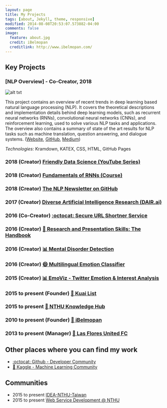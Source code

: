 ```yaml
---
layout: page
title: My Projects
tags: [about, Jekyll, theme, responsive]
modified: 2014-08-08T20:53:07.573882-04:00
comments: false
image:
  feature: about.jpg
  credit: iBelmopan
  creditlink: http://www.ibelmopan.com/
---
```



## Key Projects

### [NLP Overview] - Co-Creator, 2018

![alt txt](https://github.com/omarsar/nlp_overview/blob/master/img/nlp_overview.gif?raw=true)

This project contains an overview of recent trends in deep learning based natural language processing (NLP). It covers the theoretical descriptions and implementation details behind deep learning models, such as recurrent neural networks (RNNs), convolutional neural networks (CNNs), and reinforcement learning, used to solve various NLP tasks and applications. The overview also contains a summary of state of the art results for NLP tasks such as machine translation, question answering, and dialogue systems. ([Website](https://nlpoverview.com/), [GitHub](https://github.com/omarsar/nlp_overview), [Medium](https://medium.com/dair-ai/nlp-overview-an-integrated-platform-to-learn-about-modern-nlp-techniques-36eefe7062e0))

*Technologies:* Kramdown, KATEX, CSS, HTML, GitHub Pages


### 2018 (Creator) [Friendly Data Science (YouTube Series)](https://goo.gl/gcFo1i)


### 2018 (Creator) [Fundamentals of RNNs (Course)](https://goo.gl/jcbmk7)


### 2018 (Creator) [The NLP Newsletter on GitHub](https://github.com/omarsar/nlp_newsletter)


### 2017 (Creator) [Diverse Artificial Intelligence Research (DAIR.ai)](https://medium.com/dair-ai)


### 2016 (Co-Creator) [:octocat: Secure URL Shortner Service](https://github.com/wisebits/url-shortner)


### 2016 (Creator) [:blue_book: Research and Presentation Skills: The Handbook](http://bit.ly/1NsSI3O)


### 2016 (Creator) [:bar_chart: Mental Disorder Detection](http://bit.ly/ideamidas)


### 2016 (Creator) [:smile: Multilingual Emotion Classifier](http://bit.ly/ilmeda)


### 2015 (Creator) [:bar_chart: EmoViz - Twitter Emotion & Interest Analysis](http://bit.ly/emoviz)


### 2015 to present (Founder) [:link: Kuai List](http://bit.ly/1N6LxfS)


### 2015 to present [:link: NTHU Knowledge Hub](https://github.com/NTHU-Knowledge-Hub)


### 2010 to present (Founder) [:link: iBelmopan](http://bit.ly/1TSu3EY)


### 2013 to present (Manager) [:link: Las Flores United FC](https://www.facebook.com/pages/Las-Flores-United-FC/497355076975221?fref=ts)

## Other places where you can find my work
- [:octocat: Github - Developer Community](http://bit.ly/1TJXsOY)
- [:link: Kaggle - Machine Learning Community](http://bit.ly/1s55s6W)

## Communities
- 2015 to present [IDEA-NTHU-Taiwan](https://github.com/IDEA-NTHU-Taiwan)
- 2015 to present [Web Service Development @ NTHU](https://www.facebook.com/groups/ISS.SOAD/)